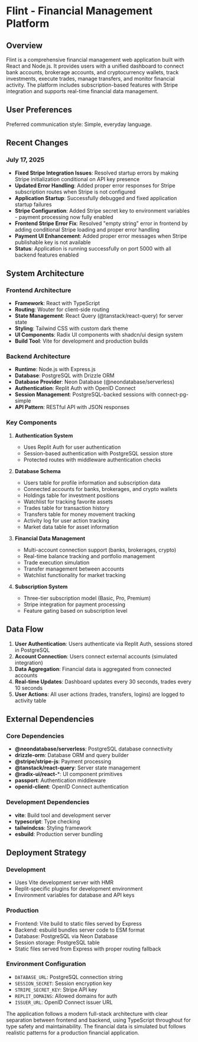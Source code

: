 # Flint - Financial Management Platform

## Overview

Flint is a comprehensive financial management web application built with React and Node.js. It provides users with a unified dashboard to connect bank accounts, brokerage accounts, and cryptocurrency wallets, track investments, execute trades, manage transfers, and monitor financial activity. The platform includes subscription-based features with Stripe integration and supports real-time financial data management.

## User Preferences

Preferred communication style: Simple, everyday language.

## Recent Changes

### July 17, 2025
- **Fixed Stripe Integration Issues**: Resolved startup errors by making Stripe initialization conditional on API key presence
- **Updated Error Handling**: Added proper error responses for Stripe subscription routes when Stripe is not configured
- **Application Startup**: Successfully debugged and fixed application startup failures
- **Stripe Configuration**: Added Stripe secret key to environment variables - payment processing now fully enabled
- **Frontend Stripe Error Fix**: Resolved "empty string" error in frontend by adding conditional Stripe loading and proper error handling
- **Payment UI Enhancement**: Added proper error messages when Stripe publishable key is not available
- **Status**: Application is running successfully on port 5000 with all backend features enabled

## System Architecture

### Frontend Architecture
- **Framework**: React with TypeScript
- **Routing**: Wouter for client-side routing
- **State Management**: React Query (@tanstack/react-query) for server state
- **Styling**: Tailwind CSS with custom dark theme
- **UI Components**: Radix UI components with shadcn/ui design system
- **Build Tool**: Vite for development and production builds

### Backend Architecture
- **Runtime**: Node.js with Express.js
- **Database**: PostgreSQL with Drizzle ORM
- **Database Provider**: Neon Database (@neondatabase/serverless)
- **Authentication**: Replit Auth with OpenID Connect
- **Session Management**: PostgreSQL-backed sessions with connect-pg-simple
- **API Pattern**: RESTful API with JSON responses

### Key Components

1. **Authentication System**
   - Uses Replit Auth for user authentication
   - Session-based authentication with PostgreSQL session store
   - Protected routes with middleware authentication checks

2. **Database Schema**
   - Users table for profile information and subscription data
   - Connected accounts for banks, brokerages, and crypto wallets
   - Holdings table for investment positions
   - Watchlist for tracking favorite assets
   - Trades table for transaction history
   - Transfers table for money movement tracking
   - Activity log for user action tracking
   - Market data table for asset information

3. **Financial Data Management**
   - Multi-account connection support (banks, brokerages, crypto)
   - Real-time balance tracking and portfolio management
   - Trade execution simulation
   - Transfer management between accounts
   - Watchlist functionality for market tracking

4. **Subscription System**
   - Three-tier subscription model (Basic, Pro, Premium)
   - Stripe integration for payment processing
   - Feature gating based on subscription level

## Data Flow

1. **User Authentication**: Users authenticate via Replit Auth, sessions stored in PostgreSQL
2. **Account Connection**: Users connect external accounts (simulated integration)
3. **Data Aggregation**: Financial data is aggregated from connected accounts
4. **Real-time Updates**: Dashboard updates every 30 seconds, trades every 10 seconds
5. **User Actions**: All user actions (trades, transfers, logins) are logged to activity table

## External Dependencies

### Core Dependencies
- **@neondatabase/serverless**: PostgreSQL database connectivity
- **drizzle-orm**: Database ORM and query builder
- **@stripe/stripe-js**: Payment processing
- **@tanstack/react-query**: Server state management
- **@radix-ui/react-***: UI component primitives
- **passport**: Authentication middleware
- **openid-client**: OpenID Connect authentication

### Development Dependencies
- **vite**: Build tool and development server
- **typescript**: Type checking
- **tailwindcss**: Styling framework
- **esbuild**: Production server bundling

## Deployment Strategy

### Development
- Uses Vite development server with HMR
- Replit-specific plugins for development environment
- Environment variables for database and API keys

### Production
- Frontend: Vite build to static files served by Express
- Backend: esbuild bundles server code to ESM format
- Database: PostgreSQL via Neon Database
- Session storage: PostgreSQL table
- Static files served from Express with proper routing fallback

### Environment Configuration
- `DATABASE_URL`: PostgreSQL connection string
- `SESSION_SECRET`: Session encryption key
- `STRIPE_SECRET_KEY`: Stripe API key
- `REPLIT_DOMAINS`: Allowed domains for auth
- `ISSUER_URL`: OpenID Connect issuer URL

The application follows a modern full-stack architecture with clear separation between frontend and backend, using TypeScript throughout for type safety and maintainability. The financial data is simulated but follows realistic patterns for a production financial application.